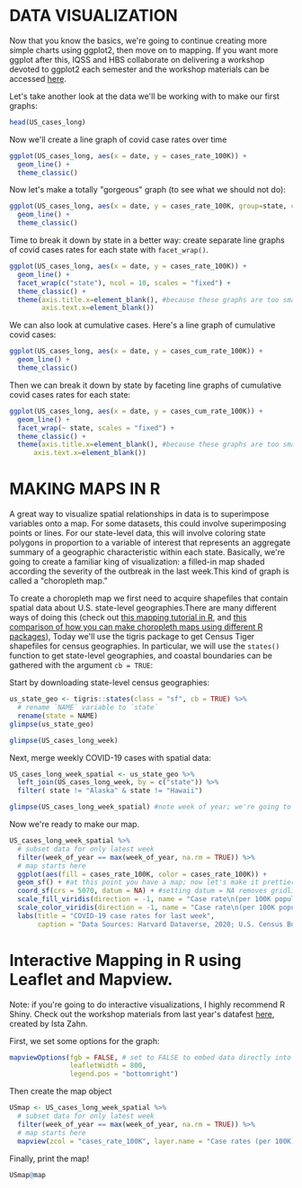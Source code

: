 # DATA VISUALIZATION

Now that you know the basics, we're going to continue creating more simple charts using ggplot2, then 
move on to mapping. If you want more ggplot after this, IQSS and HBS collaborate on delivering a 
workshop devoted to ggplot2 each semester and the workshop materials can be accessed [here](https://iqss.github.io/dss-workshops/Rgraphics.html).

Let's take another look at the data we'll be working with to make our first graphs:
```r
head(US_cases_long)
```

Now we'll create a line graph of covid case rates over time
```r
ggplot(US_cases_long, aes(x = date, y = cases_rate_100K)) +
  geom_line() +
  theme_classic()
```

Now let's make a totally "gorgeous" graph (to see what we should not do):
```r
ggplot(US_cases_long, aes(x = date, y = cases_rate_100K, group=state, color=state)) +
  geom_line() +
  theme_classic()
```

Time to break it down by state in a better way: create separate line graphs of covid cases rates 
for each state with ```facet_wrap()```.
```r
ggplot(US_cases_long, aes(x = date, y = cases_rate_100K)) +
  geom_line() +
  facet_wrap(c("state"), ncol = 10, scales = "fixed") +
  theme_classic() +
  theme(axis.title.x=element_blank(), #because these graphs are too small to see x-axis labels
        axis.text.x=element_blank())
```

We can also look at cumulative cases. Here's a line graph of cumulative covid cases:
```r
ggplot(US_cases_long, aes(x = date, y = cases_cum_rate_100K)) +
  geom_line() +
  theme_classic()
```

Then we can break it down by state by faceting line graphs of cumulative covid cases rates for 
each state:
```r
ggplot(US_cases_long, aes(x = date, y = cases_cum_rate_100K)) +
  geom_line() +
  facet_wrap(~ state, scales = "fixed") +
  theme_classic() +
  theme(axis.title.x=element_blank(), #because these graphs are too small to see x-axis labels
      axis.text.x=element_blank())
```


# MAKING MAPS IN R

A great way to visualize spatial relationships in data is to superimpose variables onto a map. 
For some datasets, this could involve superimposing points or lines. For our state-level data, 
this will involve coloring state polygons in proportion to a variable of interest that represents 
an aggregate summary of a geographic characteristic within each state. Basically, we're going 
to create a familiar king of visualization: a filled-in map shaded according the severity of 
the outbreak in the last week.This kind of graph is called a "choropleth map." 

To create a choropleth map we first need to acquire shapefiles that contain spatial data about U.S.
state-level geographies.There are many different ways of doing this (check out [this mapping tutorial
in R](https://map-rfun.library.duke.edu/index.html), and [this comparison of how you can make choropleth
maps using different R packages](https://rstudio-pubs-static.s3.amazonaws.com/324400_69a673183ba449e9af4011b1eeb456b9.html)),
Today we'll use the tigris package to get Census Tiger shapefiles for census geographies. 
In particular, we will use the ```states()``` function to get state-level geographies, 
and coastal boundaries can be gathered with the argument ```cb = TRUE```:

Start by downloading state-level census geographies:
```r
us_state_geo <- tigris::states(class = "sf", cb = TRUE) %>%
  # rename `NAME` variable to `state`
  rename(state = NAME)
glimpse(us_state_geo)

glimpse(US_cases_long_week)
```

Next, merge weekly COVID-19 cases with spatial data:
```r
US_cases_long_week_spatial <- us_state_geo %>% 
  left_join(US_cases_long_week, by = c("state")) %>% 
  filter( state != "Alaska" & state != "Hawaii") 

glimpse(US_cases_long_week_spatial) #note week of year; we're going to filter on it in the next step. 
```
Now we're ready to make our map.
```r
US_cases_long_week_spatial %>% 
  # subset data for only latest week
  filter(week_of_year == max(week_of_year, na.rm = TRUE)) %>% 
  # map starts here
  ggplot(aes(fill = cases_rate_100K, color = cases_rate_100K)) +
  geom_sf() + #at this point you have a map; now let's make it prettier:
  coord_sf(crs = 5070, datum = NA) + #setting datum = NA removes gridlines
  scale_fill_viridis(direction = -1, name = "Case rate\n(per 100K population)") + 
  scale_color_viridis(direction = -1, name = "Case rate\n(per 100K population)") +
  labs(title = "COVID-19 case rates for last week",
       caption = "Data Sources: Harvard Dataverse, 2020; U.S. Census Bureau, 2019")
```

# Interactive Mapping in R using Leaflet and Mapview.

Note: if you're going to do interactive visualizations, I highly recommend R Shiny. Check out 
the workshop materials from last year's datafest [here](https://github.com/hbs-rcs/datafest/tree/master/DataFest-2020/R_Shiny_Web_Apps), 
created by Ista Zahn. 

First, we set some options for the graph:
```r
mapviewOptions(fgb = FALSE, # set to FALSE to embed data directly into the HTML
               leafletWidth = 800,
               legend.pos = "bottomright")
```

Then create the map object
```r
USmap <- US_cases_long_week_spatial %>% 
  # subset data for only latest week
  filter(week_of_year == max(week_of_year, na.rm = TRUE)) %>%
  # map starts here
  mapview(zcol = "cases_rate_100K", layer.name = "Case rates (per 100K)")
```

Finally, print the map!
```r
USmap@map
```
